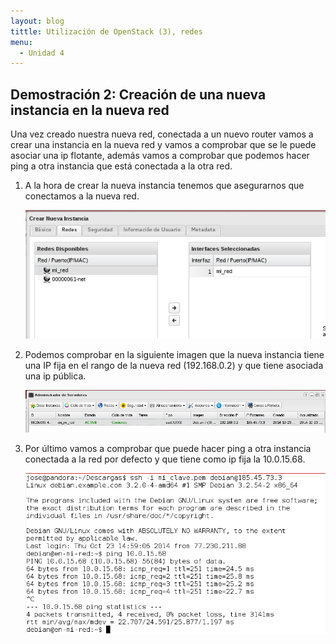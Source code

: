 ```yaml
---
layout: blog
tittle: Utilización de OpenStack (3), redes
menu:
  - Unidad 4
---
```


## Demostración 2: Creación de una nueva instancia en la nueva red

Una vez creado nuestra nueva red, conectada a un nuevo router vamos a crear una instancia en la nueva red y vamos a comprobar que se le puede asociar una ip flotante, además vamos a comprobar que podemos hacer ping a otra instancia que está conectada a la otra red.

1. A la hora de crear la nueva instancia tenemos que asegurarnos que conectamos a la nueva red.

	![red](img/net5.png)

2. Podemos comprobar en la siguiente imagen que la nueva instancia tiene una IP fija en el rango de la nueva red (192.168.0.2) y que tiene asociada una ip pública.

	![red](img/net6.png)

3. Por último vamos a comprobar que puede hacer ping a otra instancia conectada a la red por defecto y que tiene como ip fija la 10.0.15.68.

	![red](img/net8.png)